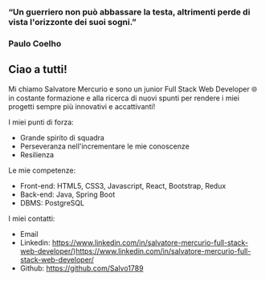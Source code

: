 ### “Un guerriero non può abbassare la testa, altrimenti perde di vista l'orizzonte dei suoi sogni.”

### Paulo Coelho

Ciao a tutti!
---
Mi chiamo Salvatore Mercurio e sono un junior Full Stack Web Developer 🌐 in costante formazione e alla ricerca di nuovi spunti per rendere i miei progetti sempre più innovativi e accattivanti!

I miei punti di forza:
* Grande spirito di squadra
* Perseveranza nell'incrementare le mie conoscenze
* Resilienza
  
Le mie competenze:
* Front-end: HTML5, CSS3, Javascript, React, Bootstrap, Redux
* Back-end: Java, Spring Boot
* DBMS: PostgreSQL

I miei contatti:
* Email
* Linkedin: https://www.linkedin.com/in/salvatore-mercurio-full-stack-web-developer/)https://www.linkedin.com/in/salvatore-mercurio-full-stack-web-developer/
* Github: https://github.com/Salvo1789
